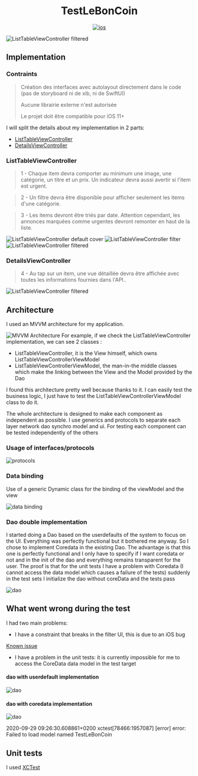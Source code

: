 <h1 align="center">TestLeBonCoin</h1>
<p align="center">
  <a href="https://www.logolynx.com/images/logolynx/f9/f98c597f4b18590733032cc76fa88ce8.png"><img alt="ios" src="https://www.logolynx.com/images/logolynx/f9/f98c597f4b18590733032cc76fa88ce8.png"/></a>
</p>

![ListTableViewController filtered](https://github.com/clebodam/leboncoinTest/raw/master/img/scroll.gif "")



## Implementation

### Contraints
>Création des interfaces avec autolayout directement dans le code (pas de storyboard ni de
xib, ni de SwiftUI)
>
>  Aucune librairie externe n'est autorisée
> 
> Le projet doit être compatible pour iOS 11+
> 

I will split the details about my implementation in 2 parts: 
- [ListTableViewController](https://github.com/clebodam/leboncoinTest/blob/master/TestLeBonCoin/TestLeBonCoin/Screens/List/UI/ListTableViewController.swift)
- [DetailsViewController](https://github.com/clebodam/leboncoinTest/blob/master/TestLeBonCoin/TestLeBonCoin/Screens/Details/UI/DetailsViewController.swift) 


### ListTableViewController

> 1 - Chaque item devra comporter au minimum une image, une catégorie, un titre et un prix. Un indicateur devra aussi avertir si l'item est urgent.

> 2 - Un filtre devra être disponible pour afficher seulement les items d'une catégorie.

> 3 - Les items devront être triés par date.
Attention cependant, les annonces marquées comme urgentes devront remonter en haut de la liste.

![ListTableViewController default cover](https://github.com/clebodam/leboncoinTest/raw/master/img/ListView1.jpeg "")
![ListTableViewController filter](https://github.com/clebodam/leboncoinTest/raw/master/img/filter.jpeg "")
![ListTableViewController filtered](https://github.com/clebodam/leboncoinTest/raw/master/img/filtered.jpeg "")






### DetailsViewController

> 4 - Au tap sur un item, une vue détaillée devra être affichée avec toutes les informations fournies dans l'API..


![ListTableViewController filtered](https://github.com/clebodam/leboncoinTest/raw/master/img/detail.jpeg "")


## Architecture 

I used an MVVM architecture for my application. 

![MVVM Architecture](https://upload.wikimedia.org/wikipedia/commons/8/87/MVVMPattern.png "")
For example, if we check the ListTableViewController implementation, we can see 2 classes :

- ListTableViewController, it is the View himself, which owns ListTableViewControllerViewModel
- ListTableViewControllerViewModel, the man-in-the middle classes which make the linking between the View and the Model provided by the Dao


I found this architecture pretty well because thanks to it. I can easily test the business logic, I just have to test the ListTableViewControllerViewModel class to do it. 

The whole architecture is designed to make each component as independent as possible.
I use generics and protocols to separate each layer network dao synchro model and ui.
For testing each component can be tested independently of the others

### Usage of interfaces/protocols
![protocols](https://github.com/clebodam/leboncoinTest/raw/master/img/protocols.png "")

### Data binding
Use of a generic Dynamic class for the binding of the viewModel and the view

![data binding](https://github.com/clebodam/leboncoinTest/raw/master/img/binding.png "")

### Dao double implementation 
I started doing a Dao based on the userdefaults of the system to focus on the UI.
Everything was perfectly functional but it bothered me anyway. So I chose to implement Coredata in the existing Dao.
The advantage is that this one is perfectly functional and I only have to specify if I want coredata or not and in the init of the dao and everything remains transparent for the user.
The proof is that for the unit tests I have a problem with Coredata (I cannot access the data model which causes a failure of the tests) suddenly in the test sets I initialize the dao without coreData and the tests pass

![dao](https://github.com/clebodam/leboncoinTest/raw/master/img/dao.png "")

## What went wrong during the test

I had two main problems:

-  I have a constraint that breaks in the filter UI, this is due to an iOS bug

[Known issue](https://stackoverflow.com/questions/55372093/uialertcontrollers-actionsheet-gives-constraint-error-on-ios-12-2-12-3)

-   I have a problem in the unit tests: it is currently impossible for me to access the CoreData data model in the test target
  
#### dao with userdefault implementation

![dao](https://github.com/clebodam/leboncoinTest/raw/master/img/testOk.png "")

#### dao with coredata implementation

![dao](https://github.com/clebodam/leboncoinTest/raw/master/img/testfail.png "")

2020-09-29 09:26:30.608861+0200 xctest[78466:1957087] [error] error:  Failed to load model named TestLeBonCoin



## Unit tests

I used [XCTest](https://developer.apple.com/documentation/xctest) 




